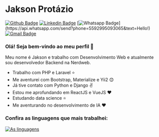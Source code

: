 # Jakson Protázio

[![Github Badge](https://img.shields.io/badge/-Github-000?style=flat-square&logo=Github&logoColor=white&link=https://github.com/JaksonProtazio)](https://github.com/JaksonProtazio)
[![Linkedin Badge](https://img.shields.io/badge/-LinkedIn-blue?style=flat-square&logo=Linkedin&logoColor=white&link=https://www.linkedin.com/in/jakson-protazio/)](https://www.linkedin.com/in/jakson-protazio/)
[![Whatsapp Badge](https://img.shields.io/badge/-Whatsapp-4CA143?style=flat-square&labelColor=4CA143&logo=whatsapp&logoColor=white&link=https://api.whatsapp.com/send?phone=5592995093065&text=Hello!)](https://api.whatsapp.com/send?phone=5592995093065&text=Hello!)
[![Gmail Badge](https://img.shields.io/badge/-Gmail-c14438?style=flat-square&logo=Gmail&logoColor=white&link=https://mail.google.com/mail/?view=cm&fs=1&to=jpv.lic16@uea.edu.br)](https://mail.google.com/mail/?view=cm&fs=1&to=jpv.lic16@uea.edu.b)

### Olá! Seja bem-vindo ao meu perfil 👋

Meu nome é Jakson e trabalho com Desenvolvimento Web e atualmente sou desenvolvedor Backend na Nerdweb.

- Trabalho com PHP e Laravel :star:
- Me aventurei com Bootstrap, Materialize e Yii2 :blush:
- Já tive contato com Python e Django :v:
- Estou me aprofundando em ReactJS e VueJS :heart:
- Estudando data science :star:
- Me aventurando no desenvolvimento de IA :heart:

### Confira as linguagens que mais trabalhei:

[![As linguagens](https://github-readme-stats.vercel.app/api/top-langs/?username=JaksonProtazio)](https://github.com/JaksonProtazio/github-readme-stats)
